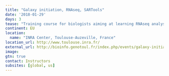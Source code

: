 ```yaml
---
title: "Galaxy initiation, RNAseq, SARTools"
date: '2018-01-29'
days: 3
tease: "Training course for biologists aiming at learning RNAseq analysis on Galaxy environment"
continent: EU
location:
  name: "INRA Center, Toulouse-Auzeville, France" 
location_url: http://www.toulouse.inra.fr/
external_url: http://bioinfo.genotoul.fr/index.php/events/galaxy-initiation-rnaseq-sartools/
image:
gtn: true
contact: Instructors
subsites: [global, us]
---
```


